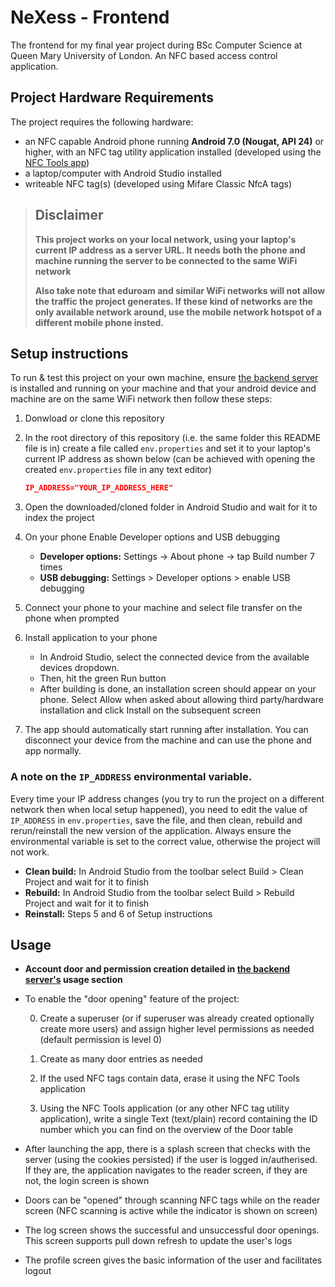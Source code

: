 # NeXess - Frontend

The frontend for my final year project during BSc Computer Science at Queen Mary University of London. An NFC based access control application.

## Project Hardware Requirements

The project requires the following hardware:

- an NFC capable Android phone running **Android 7.0 (Nougat, API 24)** or higher, with an NFC tag utility application installed (developed using the [NFC Tools app](https://play.google.com/store/apps/details?id=com.wakdev.wdnfc&hl=en_GB))
- a laptop/computer with Android Studio installed
- writeable NFC tag(s) (developed using Mifare Classic NfcA tags)

> ## Disclaimer
>
> **This project works on your local network, using your laptop's current IP address as a server URL. It needs both the phone and machine running the server to be connected to the same WiFi network**
>
> **Also take note that eduroam and similar WiFi networks will not allow the traffic the project generates. If these kind of networks are the only available network around, use the mobile network hotspot of a different mobile phone insted.**

## Setup instructions

To run & test this project on your own machine, ensure [the backend server](https://github.com/kdVincler/NeXess_backend) is installed and running on your machine and that your android device and machine are on the same WiFi network then follow these steps:

1. Donwload or clone this repository

2. In the root directory of this repository (i.e. the same folder this README file is in) create a file called `env.properties` and set it to your laptop's current IP address as shown below (can be achieved with opening the created `env.properties` file in any text editor)

   ```json
   IP_ADDRESS="YOUR_IP_ADDRESS_HERE"
   ```

3. Open the downloaded/cloned folder in Android Studio and wait for it to index the project

4. On your phone Enable Developer options and USB debugging

   - **Developer options:** Settings -> About phone -> tap Build number 7 times
   - **USB debugging:** Settings > Developer options > enable USB debugging

5. Connect your phone to your machine and select file transfer on the phone when prompted

6. Install application to your phone

   - In Android Studio, select the connected device from the available devices dropdown.
   - Then, hit the green Run button
   - After building is done, an installation screen should appear on your phone. Select Allow when asked about allowing third party/hardware installation and click Install on the subsequent screen

7. The app should automatically start running after installation. You can disconnect your device from the machine and can use the phone and app normally.

### A note on the `IP_ADDRESS` environmental variable.

Every time your IP address changes (you try to run the project on a different network then when local setup happened), you need to edit the value of `IP_ADDRESS` in `env.properties`, save the file, and then clean, rebuild and rerun/reinstall the new version of the application.
Always ensure the environmental variable is set to the correct value, otherwise the project will not work.

- **Clean build:** In Android Studio from the toolbar select Build > Clean Project and wait for it to finish
- **Rebuild:** In Android Studio from the toolbar select Build > Rebuild Project and wait for it to finish
- **Reinstall:** Steps 5 and 6 of Setup instructions

## Usage

- **Account door and permission creation detailed in [the backend server's](https://github.com/kdVincler/NeXess_backend) usage section**

- To enable the "door opening" feature of the project:

  0. Create a superuser (or if superuser was already created optionally create more users) and assign higher level permissions as needed (default permission is level 0)

  1. Create as many door entries as needed

  2. If the used NFC tags contain data, erase it using the NFC Tools application

  3. Using the NFC Tools application (or any other NFC tag utility application), write a single Text (text/plain) record containing the ID number which you can find on the overview of the Door table

- After launching the app, there is a splash screen that checks with the server (using the cookies persisted) if the user is logged in/autherised. If they are, the application navigates to the reader screen, if they are not, the login screen is shown

- Doors can be "opened" through scanning NFC tags while on the reader screen (NFC scanning is active while the indicator is shown on screen)

- The log screen shows the successful and unsuccessful door openings. This screen supports pull down refresh to update the user's logs

- The profile screen gives the basic information of the user and facilitates logout
